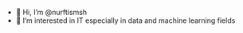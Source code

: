 - 👋 Hi, I’m @nurftismsh
- 👀 I’m interested in IT especially in data and machine learning fields




<!---
nurftismsh/nurftismsh is a ✨ special ✨ repository because its `README.md` (this file) appears on your GitHub profile.
You can click the Preview link to take a look at your changes.
--->
